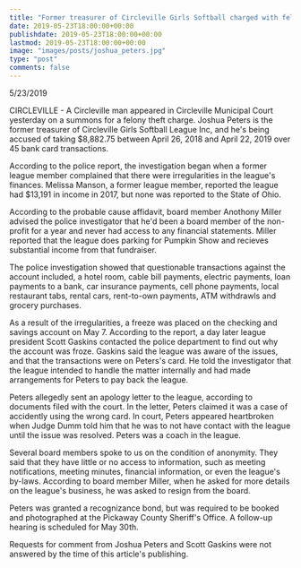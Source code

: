 ```yaml
---
title: "Former treasurer of Circleville Girls Softball charged with felony theft"
date: 2019-05-23T18:00:00+00:00
publishdate: 2019-05-23T18:00:00+00:00
lastmod: 2019-05-23T18:00:00+00:00
image: "images/posts/joshua_peters.jpg"
type: "post"
comments: false
---
```

5/23/2019

CIRCLEVILLE - A Circleville man appeared in Circleville Municipal Court yesterday on a summons for a felony theft charge. Joshua Peters is the former treasurer of Circleville Girls Softball League Inc, and he's being accused of taking $8,882.75 between April 26, 2018 and April 22, 2019 over 45 bank card transactions.

According to the police report, the investigation began when a former league member complained that there were irregularities in the league's finances. Melissa Manson, a former league member, reported the league had $13,191 in income in 2017, but none was reported to the State of Ohio.

According to the probable cause affidavit, board member Anothony Miller advised the police investigator that he'd been a board member of the non-profit for a year and never had access to any financial statements. Miller reported that the league does parking for Pumpkin Show and recieves substantial income from that fundraiser.

The police investigation showed that questionable transactions against the account included, a hotel room, cable bill payments, electric payments, loan payments to a bank, car insurance payments, cell phone payments, local restaurant tabs, rental cars, rent-to-own payments, ATM withdrawls and grocery purchases.

As a result of the irregularities, a freeze was placed on the checking and savings account on May 7. According to the report, a day later league president Scott Gaskins contacted the police department to find out why the account was froze. Gaskins said the league was aware of the issues, and that the transactions were on Peters's card. He told the investigator that the league intended to handle the matter internally and had made arrangements for Peters to pay back the league.

Peters allegedly sent an apology letter to the league, according to documents filed with the court. In the letter, Peters claimed it was a case of accidently using the wrong card. In court, Peters appeared heartbroken when Judge Dumm told him that he was to not have contact with the league until the issue was resolved. Peters was a coach in the league.

Several board members spoke to us on the condition of anonymity. They said that they have little or no access to information, such as meeting notifications, meeting minutes, financial information, or even the league's by-laws. According to board member Miller, when he asked for more details on the league's business, he was asked to resign from the board.

Peters was granted a recognizance bond, but was required to be booked and photographed at the Pickaway County Sheriff's Office. A follow-up hearing is scheduled for May 30th. 

Requests for comment from Joshua Peters and Scott Gaskins were not answered by the time of this article's publishing.
